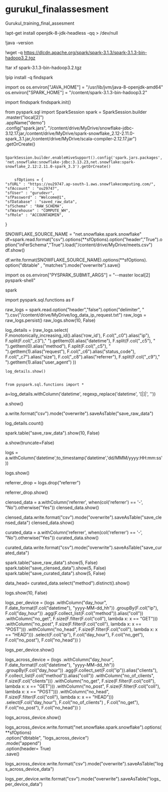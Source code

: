 # gurukul_finalassesment
Gurukul_training_final_assesment


!apt-get install openjdk-8-jdk-headless -qq > /dev/null

!java -version

!wget -q https://dlcdn.apache.org/spark/spark-3.1.3/spark-3.1.3-bin-hadoop3.2.tgz

!tar xf spark-3.1.3-bin-hadoop3.2.tgz

!pip install -q findspark

import os
os.environ["JAVA_HOME"] = "/usr/lib/jvm/java-8-openjdk-amd64"
os.environ["SPARK_HOME"] = "/content/spark-3.1.3-bin-hadoop3.2"

import findspark
findspark.init()


from pyspark.sql import SparkSession
spark = SparkSession.builder\
        .master("local[2]")\
        .appName("demo")\
        .config("spark.jars", "/content/drive/MyDrive/snowflake-jdbc-3.12.17.jar,/content/drive/MyDrive/spark-snowflake_2.12-2.11.0-spark_3.1.jar,/content/drive/MyDrive/scala-compiler-2.12.17.jar")\
        .getOrCreate()
        
        SparkSession.builder.enableHiveSupport().config('spark.jars.packages', 'net.snowflake:snowflake-jdbc:3.13.23,net.snowflake:spark-snowflake_2.12:2.11.0-spark_3.3').getOrCreate()
        
        
        sfOptions = {
    "sfURL" : "https://ou29747.ap-south-1.aws.snowflakecomputing.com/",
    "sfAccount" : "ou29747",
    "sfUser" : "gurudevr",
    "sfPassword" : "Welcome@1",
    "sfDatabase" : "saved_raw_data",
    "sfSchema" : "RAW_SCHEMA",
    "sfWarehouse" : "COMPUTE_WH",
    "sfRole" : "ACCOUNTADMIN",
}

SNOWFLAKE_SOURCE_NAME = "net.snowflake.spark.snowflake"
df=spark.read.format("csv").options(**sfOptions).option("header","True").option("inFerSchema","True").load("/content/drive/MyDrive/meets.csv")
df.show()


df.write.format(SNOWFLAKE_SOURCE_NAME).options(**sfOptions).\
option("dbtable" , "matches").mode("overwrite").save()

import os
os.environ["PYSPARK_SUBMIT_ARGS"] = "--master local[2] pyspark-shell"

spark



import pyspark.sql.functions as F

raw_logs = spark.read.option("header","false").option("delimiter", " ").csv("/content/drive/MyDrive/log_data_ip_request.txt")
raw_logs = raw_logs.persist()
raw_logs.show(10, False)


log_details = (raw_logs.select(
    F.monotonically_increasing_id().alias('row_id'),
    F.col("_c0").alias("ip"),
    F.split(F.col("_c3")," ").getItem(0).alias("datetime"),
    F.split(F.col("_c5"), " ").getItem(0).alias("method"),
    F.split(F.col("_c5"), " ").getItem(1).alias("request"),
    F.col("_c6").alias("status_code"),
    F.col("_c7").alias("size"),
    F.col("_c8").alias("referrer"),
    F.split(F.col("_c9")," ").getItem(1).alias("user_agent")
    ))
    
    
    log_details.show()
    
    
    from pyspark.sql.functions import *
a=log_details.withColumn('datetime', regexp_replace('datetime', '\[|\]|', ''))



a.show()


a.write.format("csv").mode("overwrite").saveAsTable("save_raw_data")


log_details.count()


spark.table("save_raw_data").show(10, False)


a.show(truncate=False)


logs = a.withColumn('datetime',to_timestamp('datetime','dd/MMM/yyyy:HH:mm:ss'))


logs.show()


referrer_drop = logs.drop("referrer")


referrer_drop.show()


clensed_data = a.withColumn('referrer', when(col('referrer') == '-', "No").otherwise("Yes"))
clensed_data.show()



clensed_data.write.format("csv").mode("overwrite").saveAsTable("save_clensed_data")
clensed_data.show()


curated_data = a.withColumn('referrer', when(col('referrer') == '-', "No").otherwise("Yes"))
curated_data.show()


curated_data.write.format("csv").mode("overwrite").saveAsTable("save_curated_data")


spark.table("save_raw_data").show(5, False)
spark.table("save_clensed_data").show(5, False)
spark.table("save_curated_data").show(5, False)


data_head= curated_data.select("method").distinct().show()




logs.show(10, False)


logs_per_device = (logs
 .withColumn("day_hour", F.date_format(F.col("datetime"), "yyyy-MM-dd_hh"))
 .groupBy(F.col("ip"), F.col("day_hour"))
 .agg(F.collect_list(F.col("method")).alias("coll"))
 .withColumn("no_get", F.size(F.filter(F.col("coll"), lambda x: x == "GET")))
 .withColumn("no_post", F.size(F.filter(F.col("coll"), lambda x: x == "POST")))
 .withColumn("no_head", F.size(F.filter(F.col("coll"), lambda x: x == "HEAD")))
 .select(F.col("ip"), F.col("day_hour"), F.col("no_get"), F.col("no_post"), F.col("no_head"))
 )
 
 
 logs_per_device.show()
 
 
 logs_across_device = (logs
 .withColumn("day_hour", F.date_format(F.col("datetime"), "yyyy-MM-dd_hh"))
 .groupBy(F.col("day_hour"))
 .agg(F.collect_set(F.col("ip")).alias("clients"), F.collect_list(F.col("method")).alias("coll"))
 .withColumn("no_of_clients", F.size(F.col("clients")))
 .withColumn("no_get", F.size(F.filter(F.col("coll"), lambda x: x == "GET")))
 .withColumn("no_post", F.size(F.filter(F.col("coll"), lambda x: x == "POST")))
 .withColumn("no_head", F.size(F.filter(F.col("coll"), lambda x: x == "HEAD")))
 .select(F.col("day_hour"), F.col("no_of_clients") , F.col("no_get"), F.col("no_post"), F.col("no_head"))
 )
 
 
 
 logs_across_device.show()
 
 
 logs_across_device.write.format("net.snowflake.spark.snowflake").options(**sfOptions) \
.option("dbtable", "logs_across_device") \
.mode("append") \
.option(header= True) \
.save()


logs_across_device.write.format("csv").mode("overwrite").saveAsTable("logs_across_device_data")


logs_per_device.write.format("csv").mode("overwrite").saveAsTable("logs_per_device_data")


